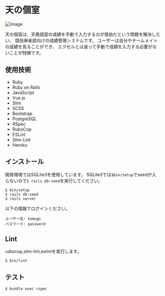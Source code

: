 # 天の個室
![image](https://user-images.githubusercontent.com/60137763/119219440-951d3900-bb20-11eb-861f-bfadab02d765.png)

天の個室は、天鳳個室の成績を手動で入力するのが億劫だという問題を解決したい、
競技麻雀部向けの成績管理システムです。
ユーザーは自分やチームメイトの成績を見ることができ、
エクセルとは違って手動で成績を入力する必要がないことが特徴です。

## 使用技術
- Ruby
- Ruby on Rails
- JavaScript
- Vue.js
- Slim
- SCSS
- Bootstrap
- PostgreSQL
- RSpec
- RuboCop
- ESLint
- Slim-Lint
- Heroku

## インストール

開発環境ではSQLite3を使用しています。
SQLite3では`$bin/setup`でseedが入らないので`$ rails db:seed`を実行してください。
```
$ bin/setup
$ rails db:seed
$ rails server
```

以下の情報でログインください。
```
ユーザー名: komugi
パスワード: password
```

## Lint
rubocop,slim-lint,eslintを実行します。
```
$ bin/lint
```

## テスト
```
$ bundle exec rspec
```
